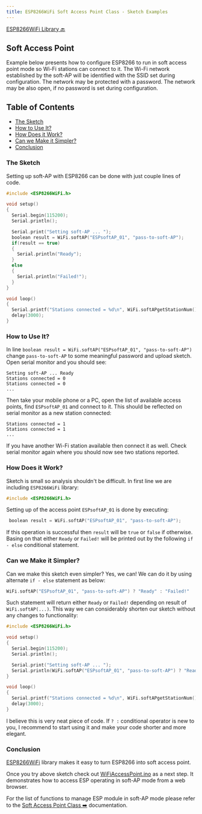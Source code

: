 ```yaml
---
title: ESP8266WiFi Soft Access Point Class - Sketch Examples
---
```


[ESP8266WiFi Library :back:](readme.md#soft-access-point)


## Soft Access Point

Example below presents how to configure ESP8266 to run in soft access point mode so Wi-Fi stations can connect to it. The Wi-Fi network established by the soft-AP will be identified with the SSID set during configuration. The network may be protected with a password. The network may be also open, if no password is set during configuration.


## Table of Contents
  * [The Sketch](#the-sketch)
  * [How to Use It?](#how-to-use-it)
  * [How Does it Work?](#how-does-it-work)
  * [Can we Make it Simpler?](#can-we-make-it-simpler)
  * [Conclusion](#conclusion)


### The Sketch

Setting up soft-AP with ESP8266 can be done with just couple lines of code.

```cpp
#include <ESP8266WiFi.h>

void setup()
{
  Serial.begin(115200);
  Serial.println();

  Serial.print("Setting soft-AP ... ");
  boolean result = WiFi.softAP("ESPsoftAP_01", "pass-to-soft-AP");
  if(result == true)
  {
    Serial.println("Ready");
  }
  else
  {
    Serial.println("Failed!");
  }
}

void loop()
{
  Serial.printf("Stations connected = %d\n", WiFi.softAPgetStationNum());
  delay(3000);
}
```

### How to Use It?

In line `boolean result = WiFi.softAP("ESPsoftAP_01", "pass-to-soft-AP")` change `pass-to-soft-AP` to some meaningful password and upload sketch. Open serial monitor and you should see:

```
Setting soft-AP ... Ready
Stations connected = 0
Stations connected = 0
...
```

Then take your mobile phone or a PC, open the list of available access points, find ` ESPsoftAP_01 ` and connect to it. This should be reflected on serial monitor as a new station connected:

```
Stations connected = 1
Stations connected = 1
...
```

If you have another Wi-Fi station available then connect it as well. Check serial monitor again where you should now see two stations reported.


### How Does it Work?

Sketch is small so analysis shouldn't be difficult. In first line we are including ` ESP8266WiFi ` library:

```cpp
#include <ESP8266WiFi.h>
```

Setting up of the access point `ESPsoftAP_01` is done by executing:

```cpp
 boolean result = WiFi.softAP("ESPsoftAP_01", "pass-to-soft-AP");
 ```

If this operation is successful then `result` will be `true` or `false` if otherwise. Basing on that either `Ready` or `Failed!` will be printed out by the following `if - else` conditional statement. 


### Can we Make it Simpler?

Can we make this sketch even simpler? Yes, we can! 
We can do it by using alternate `if - else` statement as below:

```cpp
WiFi.softAP("ESPsoftAP_01", "pass-to-soft-AP") ? "Ready" : "Failed!"
```

Such statement will return either `Ready` or `Failed!` depending on result of `WiFi.softAP(...)`. This way we can considerably shorten our sketch without any changes to functionality:

```cpp
#include <ESP8266WiFi.h>

void setup()
{
  Serial.begin(115200);
  Serial.println();

  Serial.print("Setting soft-AP ... ");
  Serial.println(WiFi.softAP("ESPsoftAP_01", "pass-to-soft-AP") ? "Ready" : "Failed!");
}

void loop()
{
  Serial.printf("Stations connected = %d\n", WiFi.softAPgetStationNum());
  delay(3000);
}
```

I believe this is very neat piece of code. If `? :` conditional operator is new to you, I recommend to start using it and make your code shorter and more elegant.


### Conclusion

[ESP8266WiFi](https://github.com/esp8266/Arduino/tree/master/libraries/ESP8266WiFi) library makes it easy to turn ESP8266 into soft access point. 

Once you try above sketch check out [WiFiAccessPoint.ino](https://github.com/esp8266/Arduino/blob/master/libraries/ESP8266WiFi/examples/WiFiAccessPoint/WiFiAccessPoint.ino) as a next step. It demonstrates how to access ESP operating in soft-AP mode from a web browser.


For the list of functions to manage ESP module in soft-AP mode please refer to the [Soft Access Point Class :arrow_right:](soft-access-point-class.md) documentation.



